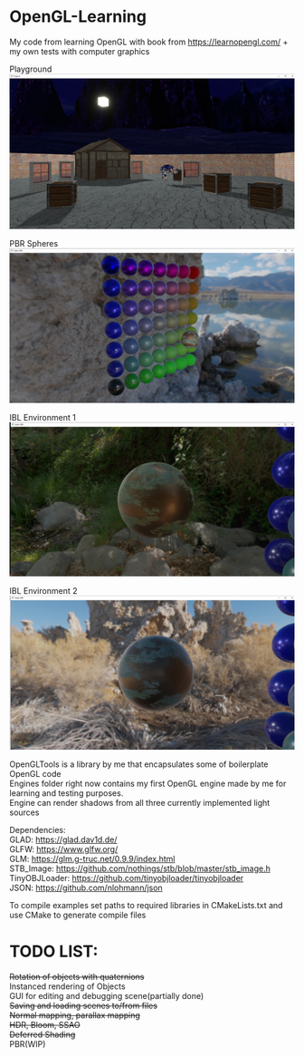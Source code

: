 # OpenGL-Learning
My code from learning OpenGL with book from https://learnopengl.com/ + my own tests with computer graphics  
  
Playground  
![Render](https://github.com/sltn011/OpenGL-Learning/blob/main/images/playground4.png)  
  
PBR Spheres  
![PBR Spheres](https://github.com/sltn011/OpenGL-Learning/blob/main/images/PBRSpheresShowcase.png)  
  
IBL Environment 1  
![IBL Environment 1](https://github.com/sltn011/OpenGL-Learning/blob/main/images/IBL1.png)  
  
IBL Environment 2  
![IBL Environment 2](https://github.com/sltn011/OpenGL-Learning/blob/main/images/IBL2.png)  
  
OpenGLTools is a library by me that encapsulates some of boilerplate OpenGL code  
Engines folder right now contains my first OpenGL engine made by me for learning and testing purposes.  
Engine can render shadows from all three currently implemented light sources  
  
Dependencies:    
GLAD: https://glad.dav1d.de/  
GLFW: https://www.glfw.org/  
GLM: https://glm.g-truc.net/0.9.9/index.html  
STB_Image: https://github.com/nothings/stb/blob/master/stb_image.h  
TinyOBJLoader: https://github.com/tinyobjloader/tinyobjloader  
JSON: https://github.com/nlohmann/json  

To compile examples set paths to required libraries in CMakeLists.txt and use CMake to generate compile files  
  
# TODO LIST:  
~~Rotation of objects with quaternions~~  
Instanced rendering of Objects  
GUI for editing and debugging scene(partially done)  
~~Saving and loading scenes to/from files~~  
~~Normal mapping, parallax mapping~~  
~~HDR, Bloom, SSAO~~  
~~Deferred Shading~~  
PBR(WIP)  
